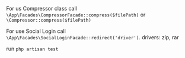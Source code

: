 For us Compressor class call `\App\Facades\CompressorFacade::compress($filePath)` or `\Compressor::compress($filePath)`

For use Social Login call `\App\Facades\SocialLoginFacade::redirect('driver')`. drivers: zip, rar

run  `php artisan test`

